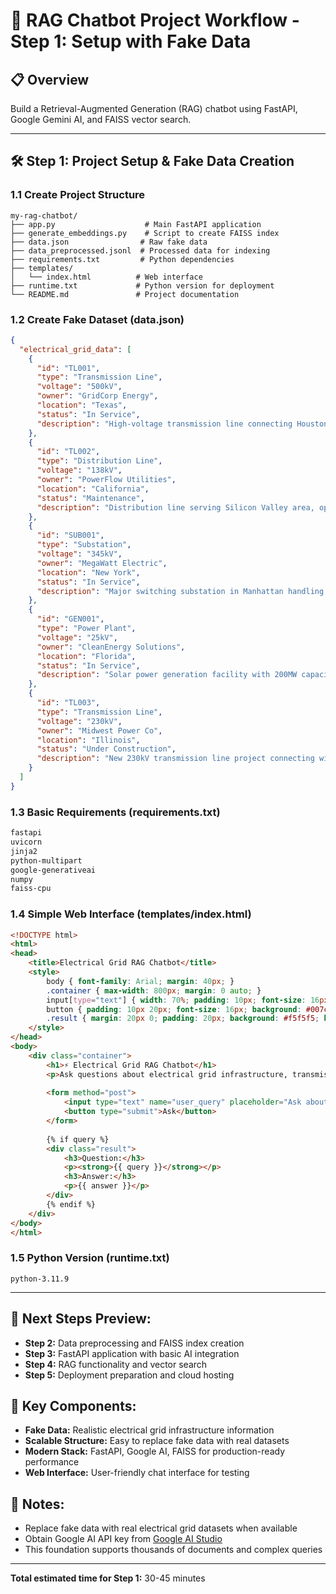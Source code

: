 # 🚀 RAG Chatbot Project Workflow - Step 1: Setup with Fake Data

## 📋 Overview
Build a Retrieval-Augmented Generation (RAG) chatbot using FastAPI, Google Gemini AI, and FAISS vector search.

---

## 🛠️ Step 1: Project Setup & Fake Data Creation

### **1.1 Create Project Structure**
```
my-rag-chatbot/
├── app.py                    # Main FastAPI application
├── generate_embeddings.py    # Script to create FAISS index
├── data.json                # Raw fake data
├── data_preprocessed.jsonl  # Processed data for indexing
├── requirements.txt         # Python dependencies
├── templates/
│   └── index.html          # Web interface
├── runtime.txt             # Python version for deployment
└── README.md               # Project documentation
```

### **1.2 Create Fake Dataset (data.json)**
```json
{
  "electrical_grid_data": [
    {
      "id": "TL001",
      "type": "Transmission Line",
      "voltage": "500kV",
      "owner": "GridCorp Energy",
      "location": "Texas",
      "status": "In Service",
      "description": "High-voltage transmission line connecting Houston substation to Dallas distribution center, carrying 500kV across 120 miles of rural Texas."
    },
    {
      "id": "TL002", 
      "type": "Distribution Line",
      "voltage": "138kV",
      "owner": "PowerFlow Utilities",
      "location": "California",
      "status": "Maintenance",
      "description": "Distribution line serving Silicon Valley area, operating at 138kV with smart grid monitoring capabilities and automated fault detection."
    },
    {
      "id": "SUB001",
      "type": "Substation",
      "voltage": "345kV",
      "owner": "MegaWatt Electric",
      "location": "New York",
      "status": "In Service",
      "description": "Major switching substation in Manhattan handling 345kV transmission, serving over 500,000 residential and commercial customers."
    },
    {
      "id": "GEN001",
      "type": "Power Plant",
      "voltage": "25kV",
      "owner": "CleanEnergy Solutions",
      "location": "Florida",
      "status": "In Service", 
      "description": "Solar power generation facility with 200MW capacity, feeding into the regional grid at 25kV through step-up transformers."
    },
    {
      "id": "TL003",
      "type": "Transmission Line",
      "voltage": "230kV",
      "owner": "Midwest Power Co",
      "location": "Illinois",
      "status": "Under Construction",
      "description": "New 230kV transmission line project connecting wind farms in rural Illinois to Chicago metropolitan area distribution network."
    }
  ]
}
```

### **1.3 Basic Requirements (requirements.txt)**
```txt
fastapi
uvicorn
jinja2
python-multipart
google-generativeai
numpy
faiss-cpu
```

### **1.4 Simple Web Interface (templates/index.html)**
```html
<!DOCTYPE html>
<html>
<head>
    <title>Electrical Grid RAG Chatbot</title>
    <style>
        body { font-family: Arial; margin: 40px; }
        .container { max-width: 800px; margin: 0 auto; }
        input[type="text"] { width: 70%; padding: 10px; font-size: 16px; }
        button { padding: 10px 20px; font-size: 16px; background: #007cba; color: white; border: none; cursor: pointer; }
        .result { margin: 20px 0; padding: 20px; background: #f5f5f5; border-radius: 5px; }
    </style>
</head>
<body>
    <div class="container">
        <h1>⚡ Electrical Grid RAG Chatbot</h1>
        <p>Ask questions about electrical grid infrastructure, transmission lines, and power systems.</p>
        
        <form method="post">
            <input type="text" name="user_query" placeholder="Ask about voltage levels, substations, power lines..." required>
            <button type="submit">Ask</button>
        </form>
        
        {% if query %}
        <div class="result">
            <h3>Question:</h3>
            <p><strong>{{ query }}</strong></p>
            <h3>Answer:</h3>
            <p>{{ answer }}</p>
        </div>
        {% endif %}
    </div>
</body>
</html>
```

### **1.5 Python Version (runtime.txt)**
```
python-3.11.9
```

---

## 🎯 Next Steps Preview:
- **Step 2:** Data preprocessing and FAISS index creation
- **Step 3:** FastAPI application with basic AI integration  
- **Step 4:** RAG functionality and vector search
- **Step 5:** Deployment preparation and cloud hosting

## 🔑 Key Components:
- **Fake Data:** Realistic electrical grid infrastructure information
- **Scalable Structure:** Easy to replace fake data with real datasets
- **Modern Stack:** FastAPI, Google AI, FAISS for production-ready performance
- **Web Interface:** User-friendly chat interface for testing

## 📝 Notes:
- Replace fake data with real electrical grid datasets when available
- Obtain Google AI API key from [Google AI Studio](https://makersuite.google.com/app/apikey)
- This foundation supports thousands of documents and complex queries

---
**Total estimated time for Step 1:** 30-45 minutes